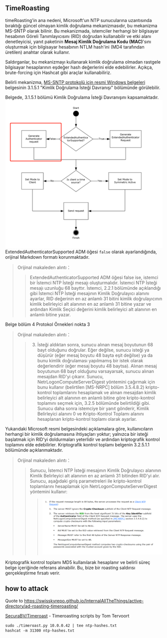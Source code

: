 ## TimeRoasting

timeRoasting'in ana nedeni, Microsoft'un NTP sunucularına uzantısında bıraktığı güncel olmayan kimlik doğrulama mekanizmasıdır, bu mekanizma MS-SNTP olarak bilinir. Bu mekanizmada, istemciler herhangi bir bilgisayar hesabının Göreli Tanımlayıcısını (RID) doğrudan kullanabilir ve etki alanı denetleyicisi, yanıt paketinin **Mesaj Kimlik Doğrulama Kodu (MAC)**'sını oluşturmak için bilgisayar hesabının NTLM hash'ini (MD4 tarafından üretilen) anahtar olarak kullanır.

Saldırganlar, bu mekanizmayı kullanarak kimlik doğrulama olmadan rastgele bilgisayar hesaplarının eşdeğer hash değerlerini elde edebilirler. Açıkça, brute-forcing için Hashcat gibi araçlar kullanabiliriz.

Belirli mekanizma, [MS-SNTP protokolü için resmi Windows belgeleri](https://winprotocoldoc.z19.web.core.windows.net/MS-SNTP/%5bMS-SNTP%5d.pdf) belgesinin 3.1.5.1 "Kimlik Doğrulama İsteği Davranışı" bölümünde görülebilir.

Belgede, 3.1.5.1 bölümü Kimlik Doğrulama İsteği Davranışını kapsamaktadır.
![](../../images/Pasted%20image%2020250709114508.png)
ExtendedAuthenticatorSupported ADM öğesi `false` olarak ayarlandığında, orijinal Markdown formatı korunmaktadır.

>Orijinal makaleden alıntı：
>>ExtendedAuthenticatorSupported ADM öğesi false ise, istemci bir İstemci NTP İsteği mesajı oluşturmalıdır. İstemci NTP İsteği mesajı uzunluğu 68 bayttır. İstemci, 2.2.1 bölümünde açıklandığı gibi İstemci NTP İsteği mesajının Kimlik Doğrulayıcı alanını ayarlar, RID değerinin en az anlamlı 31 bitini kimlik doğrulayıcının kimlik belirleyici alt alanının en az anlamlı 31 bitine yazar ve ardından Kimlik Seçici değerini kimlik belirleyici alt alanının en anlamlı bitine yazar.

Belge bölüm 4 Protokol Örnekleri nokta 3

>Orijinal makaleden alıntı：
>>3. İsteği aldıktan sonra, sunucu alınan mesaj boyutunun 68 bayt olduğunu doğrular. Eğer değilse, sunucu isteği ya düşürür (eğer mesaj boyutu 48 bayta eşit değilse) ya da bunu kimlik doğrulaması yapılmamış bir istek olarak değerlendirir (eğer mesaj boyutu 48 baytsa). Alınan mesaj boyutunun 68 bayt olduğunu varsayarsak, sunucu alınan mesajdan RID'yi çıkarır. Sunucu, NetrLogonComputeServerDigest yöntemini çağırmak için bunu kullanır (belirtilen [MS-NRPC] bölüm 3.5.4.8.2) kripto-kontrol toplamlarını hesaplamak ve alınan mesajdan kimlik belirleyici alt alanının en anlamlı bitine göre kripto-kontrol toplamını seçmek için, 3.2.5 bölümünde belirtildiği gibi. Sunucu daha sonra istemciye bir yanıt gönderir, Kimlik Belirleyici alanını 0 ve Kripto-Kontrol Toplamı alanını hesaplanan kripto-kontrol toplamı olarak ayarlar.

Yukarıdaki Microsoft resmi belgesindeki açıklamalara göre, kullanıcıların herhangi bir kimlik doğrulamasına ihtiyaçları yoktur; yalnızca bir isteği başlatmak için RID'yi doldurmaları yeterlidir ve ardından kriptografik kontrol toplamını elde edebilirler. Kriptografik kontrol toplamı belgenin 3.2.5.1.1 bölümünde açıklanmaktadır.

>Orijinal makaleden alıntı：
>>Sunucu, İstemci NTP İsteği mesajının Kimlik Doğrulayıcı alanının Kimlik Belirleyici alt alanının en az anlamlı 31 bitinden RID'yi alır. Sunucu, aşağıdaki giriş parametreleri ile kripto-kontrol toplamlarını hesaplamak için NetrLogonComputeServerDigest yöntemini kullanır:
>>>![](../../images/Pasted%20image%2020250709115757.png)

Kriptografik kontrol toplamı MD5 kullanılarak hesaplanır ve belirli süreç belge içeriğinde referans alınabilir. Bu, bize bir roasting saldırısı gerçekleştirme fırsatı verir.

## how to attack

Quote to https://swisskyrepo.github.io/InternalAllTheThings/active-directory/ad-roasting-timeroasting/

[SecuraBV/Timeroast](https://github.com/SecuraBV/Timeroast) - Timeroasting scripts by Tom Tervoort
```
sudo ./timeroast.py 10.0.0.42 | tee ntp-hashes.txt
hashcat -m 31300 ntp-hashes.txt
```

